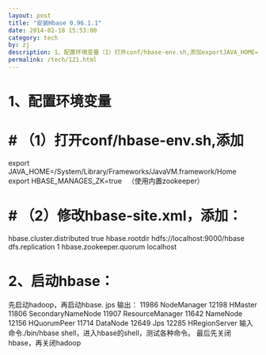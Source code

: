 ```yaml
---
layout: post
title: "安装Hbase 0.96.1.1"
date: 2014-02-18 15:53:00
category: tech
by: zj
description: 1、配置环境变量（1）打开conf/hbase-env.sh,添加exportJAVA_HOME=/System/Library/Frameworks/JavaVM.framework/HomeexportHBASE_MANAGES_ZK=true （使用内置zookeeper）（2）修
permalink: /tech/121.html
---
```

#   1、配置环境变量 #

#  # （1）打开conf/hbase-env.sh,添加 ##

export JAVA\_HOME=/System/Library/Frameworks/JavaVM.framework/Home export HBASE\_MANAGES\_ZK=true   （使用内置zookeeper）

#  # （2）修改hbase-site.xml，添加： ##

<property> <name>hbase.cluster.distributed</name> <value>true</value> </property> <property> <name>hbase.rootdir</name> <value>hdfs://localhost:9000/hbase</value> </property> <property> <name>dfs.replication</name> <value>1</value> </property> <property> <name>hbase.zookeeper.quorum</name> <value>localhost</value> </property> </configuration>

#   2、启动hbase： #

先启动hadoop，再启动hbase. jps 输出： 11986 NodeManager 12198 HMaster 11806 SecondaryNameNode 11907 ResourceManager 11642 NameNode 12156 HQuorumPeer 11714 DataNode 12649 Jps 12285 HRegionServer 输入命令./bin/hbase shell，进入hbase的shell，测试各种命令。 最后先关闭hbase，再关闭hadoop
